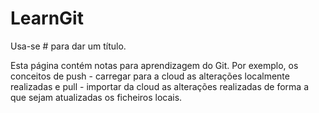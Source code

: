 # LearnGit
Usa-se # para dar um título.

Esta página contém notas para aprendizagem do Git. Por exemplo, os conceitos de push - carregar para a cloud as alterações localmente realizadas e pull - importar da cloud as alterações realizadas de forma a que sejam atualizadas os ficheiros locais.

